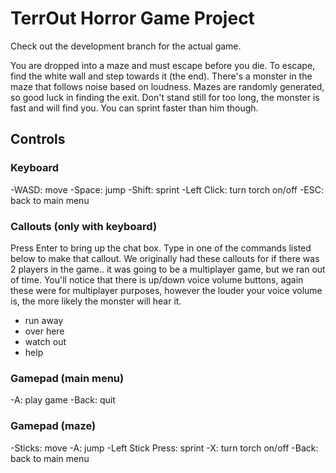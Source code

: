 TerrOut Horror Game Project
===========================

Check out the development branch for the actual game.

You are dropped into a maze and must escape before you die. To escape, find the white wall and step towards it (the end). There's a monster in the maze that follows noise based on loudness. Mazes are randomly generated, so good luck in finding the exit. Don't stand still for too long, the monster is fast and will find you. You can sprint faster than him though.


Controls
--------
### Keyboard
-WASD: move
-Space: jump
-Shift: sprint
-Left Click: turn torch on/off
-ESC: back to main menu

### Callouts (only with keyboard)
Press Enter to bring up the chat box. Type in one of the commands listed below to make that callout. We originally had these callouts for if there was 2 players in the game.. it was going to be a multiplayer game, but we ran out of time. You'll notice that there is up/down voice volume buttons, again these were for multiplayer purposes, however the louder your voice volume is, the more likely the monster will hear it.
- run away
- over here
- watch out
- help

### Gamepad (main menu)
-A: play game
-Back: quit

### Gamepad (maze)
-Sticks: move
-A: jump
-Left Stick Press: sprint
-X: turn torch on/off
-Back: back to main menu
